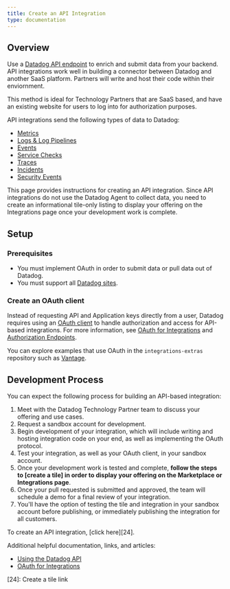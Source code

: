 ```yaml
---
title: Create an API Integration
type: documentation
---
```


## Overview

Use a [Datadog API endpoint][1] to enrich and submit data from your backend. API integrations work well in building a connector between Datadog and another SaaS platform. Partners will write and host their code within their enviornment.

 This method is ideal for Technology Partners that are SaaS based, and have an existing website for users to log into for authorization purposes.

API integrations send the following types of data to Datadog:

- [Metrics][2]
- [Logs & Log Pipelines][3]
- [Events][4]
- [Service Checks][5]
- [Traces][6]
- [Incidents][7]
- [Security Events][8]

This page provides instructions for creating an API integration. Since API integrations do not use the Datadog Agent to collect data, you need to create an informational tile-only listing to display your offering on the Integrations page once your development work is complete.
## Setup

### Prerequisites

- You must implement OAuth in order to submit data or pull data out of Datadog. 
- You must support all [Datadog sites][12].

### Create an OAuth client
Instead of requesting API and Application keys directly from a user, Datadog requires using an [OAuth client][14] to handle authorization and access for API-based integrations. For more information, see [OAuth for Integrations][15] and [Authorization Endpoints][16]. 

You can explore examples that use OAuth in the `integrations-extras` repository such as [Vantage][17].

## Development Process

You can expect the following process for building an API-based integration:
1. Meet with the Datadog Technology Partner team to discuss your offering and use cases.
2. Request a sandbox account for development.
3. Begin development of your integration, which will include writing and hosting integration code on your end, as well as implementing the OAuth protocol.
4. Test your integration, as well as your OAuth client, in your sandbox account.
5. Once your development work is tested and complete, **follow the steps to [create a tile] in order to display your offering on the Marketplace or Integrations page**.
6. Once your pull requested is submitted and approved, the team will schedule a demo for a final review of your integration.
7. You'll have the option of testing the tile and integration in your sandbox account before publishing, or immediately publishing the integration for all customers. 

To create an API integration, [click here][24]. 


Additional helpful documentation, links, and articles:

- [Using the Datadog API][1]
- [OAuth for Integrations][14]

[1]: https://docs.datadoghq.com/api/latest/using-the-api/
[2]: https://docs.datadoghq.com/api/latest/metrics/
[3]: https://docs.datadoghq.com/logs/faq/partner_log_integration/
[4]: https://docs.datadoghq.com/api/latest/events/
[5]: https://docs.datadoghq.com/api/latest/service-checks/
[6]: https://docs.datadoghq.com/tracing/guide/send_traces_to_agent_by_api/
[7]: https://docs.datadoghq.com/api/latest/incidents/
[8]: https://docs.datadoghq.com/api/latest/security-monitoring/
[9]: https://docs.datadoghq.com/developers/#creating-your-own-solution
[10]: https://docs.datadoghq.com/account_management/api-app-keys/#api-keys
[11]: https://docs.datadoghq.com/account_management/api-app-keys/#application-keys
[12]: https://docs.datadoghq.com/getting_started/site
[13]: https://docs.datadoghq.com/account_management/api-app-keys/
[14]: https://docs.datadoghq.com/developers/authorization/
[15]: https://docs.datadoghq.com/developers/integrations/oauth_for_integrations/
[16]: https://docs.datadoghq.com/developers/authorization/oauth2_endpoints/
[17]: https://github.com/DataDog/integrations-extras/tree/master/vantage
[18]: https://www.python.org/downloads/
[19]: https://pypi.org/project/datadog-checks-dev/
[20]: https://docs.datadoghq.com/developers/integrations/check_references/#manifest-file
[21]: https://github.com/DataDog/integrations-extras/
[22]: https://app.datadoghq.com/integrations
[23]: /developers/integrations/python
[24]: Create a tile link
